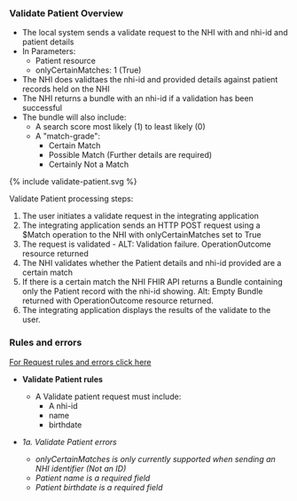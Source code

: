 

### Validate Patient Overview

* The local system sends a validate request to the NHI with and nhi-id and patient details
* In Parameters:
  * Patient resource
  * onlyCertainMatches: 1 (True)
* The NHI does validtaes the nhi-id and provided details against patient records held on the NHI
* The NHI returns a bundle with an nhi-id if a validation has been successful
* The bundle will also include:
  * A search score most likely (1) to least likely (0)
  * A "match-grade":
    * Certain Match
    * Possible Match (Further details are required)
    * Certainly Not a Match

<div>
{% include validate-patient.svg %}
</div>

Validate Patient processing steps:

1. The user initiates a validate request in the integrating application
2. The integrating application sends an HTTP POST request using a $Match operation to the NHI with onlyCertainMatches set to True
3. The request is validated - ALT: Validation failure. OperationOutcome resource returned
4. The NHI validates whether the Patient details and nhi-id provided are a certain match
5. If there is a certain match the NHI FHIR API returns a Bundle containing only the Patient record with the nhi-id showing. Alt: Empty Bundle returned with OperationOutcome resource returned.
6. The integrating application displays the results of the validate to the user.

### Rules and errors

[For Request rules and errors click here](/general.html#request-rules-and-errors)

* **Validate Patient rules**
  * A Validate patient request must include:
    * A nhi-id
    * name
    * birthdate

* _1a. Validate Patient errors_
  * _onlyCertainMatches is only currently supported when sending an NHI identifier (Not an ID)_
  * _Patient name is a required field_
  * _Patient birthdate is a required field_
